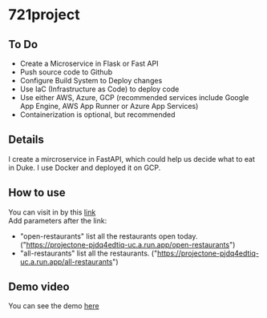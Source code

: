 # 721project

## To Do
* Create a Microservice in Flask or Fast API
* Push source code to Github
* Configure Build System to Deploy changes
* Use IaC (Infrastructure as Code) to deploy code
* Use either AWS, Azure, GCP (recommended services include Google App Engine, AWS App Runner or Azure App Services)
* Containerization is optional, but recommended

## Details
I create a mircroservice in FastAPI, which could help us decide what to eat in Duke. I use Docker and deployed it on GCP.

## How to use
You can visit in by this [link](https://projectone-pjdq4edtiq-uc.a.run.app)  
Add parameters after the link: 
* "open-restaurants" list all the restaurants open today. ("https://projectone-pjdq4edtiq-uc.a.run.app/open-restaurants") 
* "all-restaurants" list all the restaurants. ("https://projectone-pjdq4edtiq-uc.a.run.app/all-restaurants")
  
## Demo video
You can see the demo [here](https://youtu.be/b0nVcN8u_D0)
